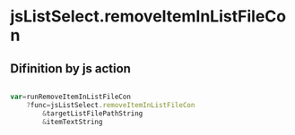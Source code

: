 # jsListSelect.removeItemInListFileCon

## Difinition by js action

```js.js

var=runRemoveItemInListFileCon
	?func=jsListSelect.removeItemInListFileCon
		&targetListFilePathString
		&itemTextString
```



